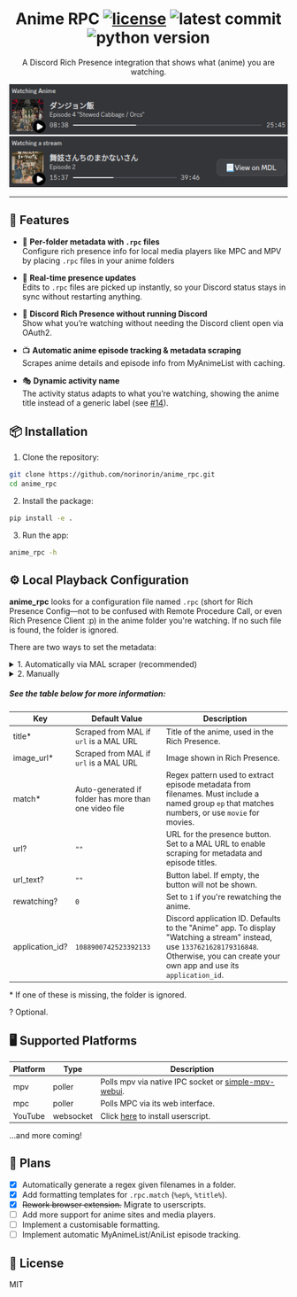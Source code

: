 <h1 align="center">
  Anime RPC
  <a href="LICENSE"><img alt="license" src="https://img.shields.io/badge/License-MIT-yellow.svg" /></a>
  <a><img alt="latest commit" src="https://img.shields.io/github/last-commit/norinorin/anime_rpc/main" /></a>
  <a><img alt="python version" src="https://img.shields.io/badge/python->=3.10-blue.svg" /></a>
</h1>

<p align="center">
  A Discord Rich Presence integration that shows what (anime) you are watching.
</p>

<p align="center">
  <img alt="anime rich presence" src="assets/docs/anime.png" />
  <img alt="generic stream rich presence" src="assets/docs/generic.png">
</p>

---

## 🚀 Features

- 📂 **Per-folder metadata with `.rpc` files**  
  Configure rich presence info for local media players like MPC and MPV by placing `.rpc` files in your anime folders

- 🔄 **Real-time presence updates**  
  Edits to `.rpc` files are picked up instantly, so your Discord status stays in sync without restarting anything.

- 🎉 **Discord Rich Presence without running Discord**  
  Show what you’re watching without needing the Discord client open via OAuth2.

- 📺 **Automatic anime episode tracking & metadata scraping**  
  Scrapes anime details and episode info from MyAnimeList with caching.

- 🎭 **Dynamic activity name**  
  The activity status adapts to what you’re watching, showing the anime title instead of a generic label (see [#14](https://github.com/norinorin/anime_rpc/pull/14)).

## 📦 Installation

1. Clone the repository:

```sh
git clone https://github.com/norinorin/anime_rpc.git
cd anime_rpc
```

2. Install the package:

```sh
pip install -e .
```

3. Run the app:

```sh
anime_rpc -h
```

## ⚙️ Local Playback Configuration

**anime_rpc** looks for a configuration file named `.rpc` (short for Rich Presence Config—not to be confused with Remote Procedure Call, or even Rich Presence Client :p) in the anime folder you're watching. If no such file is found, the folder is ignored.

There are two ways to set the metadata:

<details>

<summary>1. Automatically via MAL scraper (recommended)</summary>

---

To use the scraper, you only need to set the `url` key to the respective MAL page. This will automatically get the title, image URL, and episode titles (if run using `--fetch-episode-titles`) for the presence.

```env
# rpc.config
url=MAL_URL_HERE
```

---

</details>

<details>

<summary>2. Manually</summary>

---

Refer to [the example config](example.rpc) to get started.

---

</details>

##### See the table below for more information:

| Key             | Default Value                                         | Description                                                                                                                                                                                  |
| --------------- | ----------------------------------------------------- | -------------------------------------------------------------------------------------------------------------------------------------------------------------------------------------------- |
| title\*         | Scraped from MAL if `url` is a MAL URL                | Title of the anime, used in the Rich Presence.                                                                                                                                               |
| image_url\*     | Scraped from MAL if `url` is a MAL URL                | Image shown in Rich Presence.                                                                                                                                                                |
| match\*         | Auto-generated if folder has more than one video file | Regex pattern used to extract episode metadata from filenames. Must include a named group `ep` that matches numbers, or use `movie` for movies.                                              |
| url?            | `""`                                                  | URL for the presence button. Set to a MAL URL to enable scraping for metadata and episode titles.                                                                                            |
| url_text?       | `""`                                                  | Button label. If empty, the button will not be shown.                                                                                                                                        |
| rewatching?     | `0`                                                   | Set to `1` if you're rewatching the anime.                                                                                                                                                   |
| application_id? | `1088900742523392133`                                 | Discord application ID. Defaults to the "Anime" app. To display "Watching a stream" instead, use `1337621628179316848`. Otherwise, you can create your own app and use its `application_id`. |

\* If one of these is missing, the folder is ignored.

? Optional.

## 🖥️ Supported Platforms

| Platform | Type      | Description                                                                                                                                 |
| -------- | --------- | ------------------------------------------------------------------------------------------------------------------------------------------- |
| mpv      | poller    | Polls mpv via native IPC socket or [simple-mpv-webui](https://github.com/open-dynaMIX/simple-mpv-webui).                                    |
| mpc      | poller    | Polls MPC via its web interface.                                                                                                            |
| YouTube  | websocket | Click [here](https://raw.githubusercontent.com/norinorin/anime_rpc/refs/heads/main/user_scripts/services/youtube.js) to install userscript. |

...and more coming!

## 📅 Plans

- [x] Automatically generate a regex given filenames in a folder.
- [x] Add formatting templates for `.rpc.match` (`%ep%`, `%title%`).
- [x] ~~Rework browser extension.~~ Migrate to userscripts.
- [ ] Add more support for anime sites and media players.
- [ ] Implement a customisable formatting.
- [ ] Implement automatic MyAnimeList/AniList episode tracking.

## 📝 License

MIT

